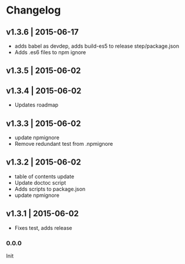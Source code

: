 # Changelog

## v1.3.6 | 2015-06-17
* adds babel as devdep, adds build-es5 to release step/package.json
* Adds .es6 files to npm ignore

## v1.3.5 | 2015-06-02


## v1.3.4 | 2015-06-02
* Updates roadmap

## v1.3.3 | 2015-06-02
* update npmignore
* Remove redundant test from .npmignore

## v1.3.2 | 2015-06-02
* table of contents update
* Update doctoc script
* Adds scripts to package.json
* update npmignore

## v1.3.1 | 2015-06-02
* Fixes test, adds release

### 0.0.0
Init








